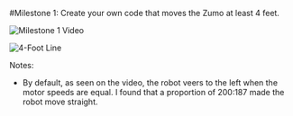 #Milestone 1: Create your own code that moves the Zumo at least 4 feet.

![Milestone 1 Video](https://drive.google.com/file/d/1fTqEHJcwpMYRbFusiaNLIDYzKD3MMqAf/view?usp=sharing)

![4-Foot Line](https://drive.google.com/file/d/1zfdrxiJiBKbziOkyIekTnu5BNOUwRyjN/view?usp=sharing)

Notes: 
- By default, as seen on the video, the robot veers to the left when the motor speeds are equal. I found that a proportion of 200:187 made the robot move straight.
